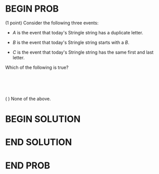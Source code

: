 # BEGIN PROB

(1 point) Consider the following three events:

-   $A$ is the event that today's Stringle string has a duplicate
    letter.

-   $B$ is the event that today's Stringle string starts with a $B$.

-   $C$ is the event that today's Stringle string has the same first and
    last letter.

Which of the following is true?

\
\
\
\
( ) None of the above.

# BEGIN SOLUTION

# END SOLUTION

# END PROB